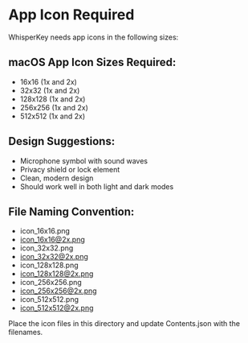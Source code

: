 # App Icon Required

WhisperKey needs app icons in the following sizes:

## macOS App Icon Sizes Required:
- 16x16 (1x and 2x)
- 32x32 (1x and 2x) 
- 128x128 (1x and 2x)
- 256x256 (1x and 2x)
- 512x512 (1x and 2x)

## Design Suggestions:
- Microphone symbol with sound waves
- Privacy shield or lock element
- Clean, modern design
- Should work well in both light and dark modes

## File Naming Convention:
- icon_16x16.png
- icon_16x16@2x.png
- icon_32x32.png
- icon_32x32@2x.png
- icon_128x128.png
- icon_128x128@2x.png
- icon_256x256.png
- icon_256x256@2x.png
- icon_512x512.png
- icon_512x512@2x.png

Place the icon files in this directory and update Contents.json with the filenames.